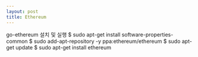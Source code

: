 ```yaml
---
layout: post
title: Ethereum
---
```

go-ethereum 설치 및 실행
$ sudo apt-get install software-properties-common
$ sudo add-apt-repository -y ppa:ethereum/ethereum
$ sudo apt-get update
$ sudo apt-get install ethereum
